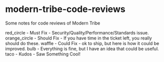# modern-tribe-code-reviews
Some notes for code reviews of Modern Tribe

red_circle - Must Fix - Security/Quality/Performance/Standards issue.
orange_circle - Should Fix - If you have time in the ticket left, you really should do these.
waffle - Could Fix - ok to ship, but here is how it could be improved.
bulb - Everything is fine, but I have an idea that could be useful.
taco - Kudos - Saw Something Cool!
